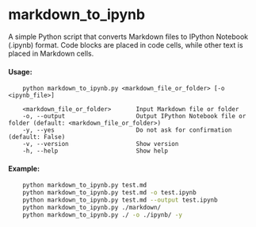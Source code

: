 # markdown_to_ipynb

A simple Python script that converts Markdown files to IPython Notebook (.ipynb) format. Code blocks are placed in code cells, while other text is placed in Markdown cells.

#### Usage:

```text
    python markdown_to_ipynb.py <markdown_file_or_folder> [-o <ipynb_file>]

    <markdown_file_or_folder>       Input Markdown file or folder
    -o, --output                    Output IPython Notebook file or folder (default: <markdown_file_or_folder>)
    -y, --yes                       Do not ask for confirmation (default: False)
    -v, --version                   Show version
    -h, --help                      Show help

```
 
#### Example:

```bash
    python markdown_to_ipynb.py test.md
    python markdown_to_ipynb.py test.md -o test.ipynb
    python markdown_to_ipynb.py test.md --output test.ipynb
    python markdown_to_ipynb.py ./markdown/
    python markdown_to_ipynb.py ./ -o ./ipynb/ -y
```
